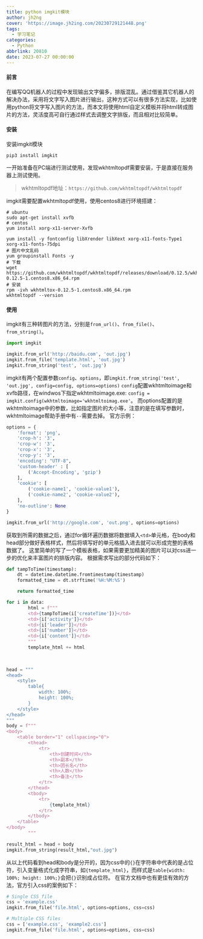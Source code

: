 ```yaml
---
title: python imgkit模块
author: jh2ng
cover: 'https://image.jh2ing.com/20230729121448.png'
tags:
  - 学习笔记
categories:
  - Python
abbrlink: 20810
date: 2023-07-27 00:00:00
---
```


#### 前言
在编写QQ机器人的过程中发现输出文字偏多，排版混乱。通过借鉴其它机器人的解决办法，采用将文字写入图片进行输出，这种方式可以有很多方法实现，比如使用python将文字写入图片的方法，而本文将使用html自定义模板并将html转成图片的方法，灵活度高可自行通过样式去调整文字排版，而且相对比较简单。

#### 安装
安装imgkit模块
```shell
pip3 install imgkit
```
一开始准备在PC端进行测试使用，发现wkhtmltopdf需要安装，于是直接在服务器上测试使用。
> wkhtmltopdf地址：`https://github.com/wkhtmltopdf/wkhtmltopdf`

imgkit需要配置wkhtmltopdf使用，使用centos8进行环境搭建：
```shell
# ubuntu
sudo apt-get install xvfb
# centos
yum install xorg-x11-server-Xvfb

yum install -y fontconfig libXrender libXext xorg-x11-fonts-Type1 xorg-x11-fonts-75dpi
# 图片中文乱码
yum groupinstall Fonts -y
# 下载
wget https://github.com/wkhtmltopdf/wkhtmltopdf/releases/download/0.12.5/wkhtmltox-0.12.5-1.centos8.x86_64.rpm
# 安装
rpm -ivh wkhtmltox-0.12.5-1.centos8.x86_64.rpm
wkhtmltopdf --version
```

#### 使用
imgkit有三种转图片的方法，分别是`from_url()`、`from_file()`、`from_string()`。
```python
import imgkit

imgkit.from_url('http://baidu.com', 'out.jpg')
imgkit.from_file('template.html', 'out.jpg')
imgkit.from_string('test', 'out.jpg')
```

imgkit有两个配置参数`config`、`options`，即`imgkit.from_string('test', 'out.jpg', config=config, options=options)`
`config`配置wkhtmltoimage和xvfb路径，在windwos下指定wkhtmltoimage.exe:
`config = imgkit.config(wkhtmltoimage='wkhtmltoimag.exe'`。
而options配置的是wkhtmltoimage中的参数，比如指定图片的大小等，注意的是在填写参数时，wkhtmltoimage帮助手册中有`--`需要去掉。
官方示例：
```python
options = {
    'format': 'png',
    'crop-h': '3',
    'crop-w': '3',
    'crop-x': '3',
    'crop-y': '3',
    'encoding': "UTF-8",
    'custom-header' : [
        ('Accept-Encoding', 'gzip')
    ],
    'cookie': [
        ('cookie-name1', 'cookie-value1'),
        ('cookie-name2', 'cookie-value2'),
    ],
    'no-outline': None
}

imgkit.from_url('http://google.com', 'out.png', options=options)
```


获取到所需的数据之后，通过for循环遍历数据将数据填入`<td>`单元格，在body和head部分做好表格样式，然后将填写好的单元格插入进去就可以形成完整的表格数据了。
这里简单的写了一个模板表格，如果需要更加精美的图片可以对css进一步的优化来丰富图片的排版内容。
根据需求写出的部分代码如下：
```python
def tampToTime(timestamp):
    dt = datetime.datetime.fromtimestamp(timestamp)
    formatted_time = dt.strftime('%H:%M:%S')

    return formatted_time

for i in data:
		html = f"""
		<td>{tampToTime(i['createTime'])}</td>
		<td>{i['activity']}</td>
		<td>{i['leader']}</td>
		<td>{i['number']}</td>
		<td>{i['content']}</td>
		"""
		template_html += html
	
	

head = """
<head>
	<style>
		table{
			width: 100%;
			height: 100%;
		}
	</style>
</head>
"""
body = f"""
<body>
	<table border="1" cellspacing="0">
		<thead>
			<tr>
				<th>创建时间</th>
				<th>副本</th>
				<th>团长名</th>
				<th>人数</th>
				<th>备注</th>
			</tr>
		</thead>
		<tbody>
			<tr>
				{template_html}
			</tr>
		</tbody>
	</table>
</body>
		"""
    
result_html = head + body
imgkit.from_string(result_html,"out.jpg")
```
从以上代码看到head和body是分开的，因为css中的`{}`在字符串中代表的是占位符，引入变量格式化成字符串，如`{template_html}`，而样式是`table{width: 100%; height: 100%;}`会把`{}`识别成占位符。
在官方文档中也有更佳有效的方法，官方引入css的案例如下：
```python
# Single CSS file
css = 'example.css'
imgkit.from_file('file.html', options=options, css=css)

# Multiple CSS files
css = ['example.css', 'example2.css']
imgkit.from_file('file.html', options=options, css=css)
```